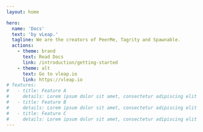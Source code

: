 ```yaml
---
layout: home

hero:
  name: 'Docs'
  text: 'by vLeap.'
  tagline: We are the creators of PeerMe, Tagrity and Spawnable.
  actions:
    - theme: brand
      text: Read Docs
      link: /introduction/getting-started
    - theme: alt
      text: Go to vleap.io
      link: https://vleap.io
# features:
#   - title: Feature A
#     details: Lorem ipsum dolor sit amet, consectetur adipiscing elit
#   - title: Feature B
#     details: Lorem ipsum dolor sit amet, consectetur adipiscing elit
#   - title: Feature C
#     details: Lorem ipsum dolor sit amet, consectetur adipiscing elit
---
```


